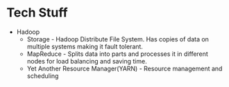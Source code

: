# Tech Stuff

- Hadoop
  - Storage - Hadoop Distribute File System. Has copies of data on multiple systems making it fault tolerant.
  - MapReduce - Splits data into parts and processes it in different nodes for load balancing and saving time.
  - Yet Another Resource Manager(YARN) - Resource management and scheduling
